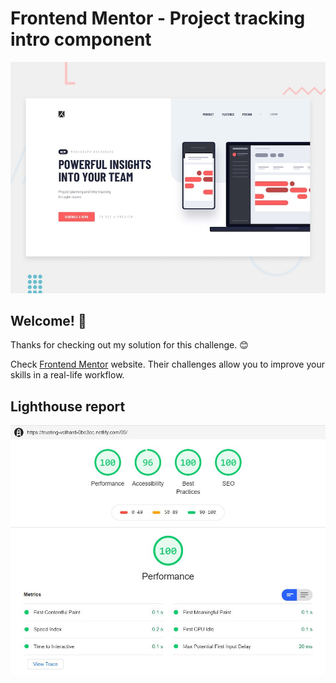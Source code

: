 # Frontend Mentor - Project tracking intro component

![Design preview for the Project tracking intro component coding challenge](./design/desktop-preview.jpg)

## Welcome! 👋

Thanks for checking out my solution for this challenge. :blush:

Check [Frontend Mentor](https://beta.frontendmentor.io) website. Their challenges allow you to improve your skills in a real-life workflow.

## Lighthouse report

![Lighthouse report for my solution](./lighthouse-report/lighthouse-09-challenge.JPG)
